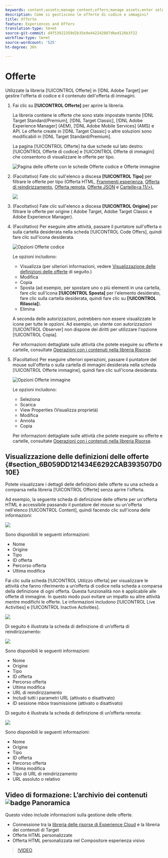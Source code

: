 ```yaml
---
keywords: content;assets;manage content;offers;manage assets;enter selection mode;selection mode
description: Come si gestiscono le offerte di codice e immagini?
title: Offerte
feature: Experiences and Offers
translation-type: tm+mt
source-git-commit: d4f53922359d2b35e9e442242087d6ed126b3f22
workflow-type: tm+mt
source-wordcount: '525'
ht-degree: 36%

---
```



# Offerte

Utilizzate la libreria [!UICONTROL Offerte] in [!DNL Adobe Target] per gestire l&#39;offerta di codice e il contenuto dell&#39;offerta di immagini.

1. Fai clic su **[!UICONTROL Offerte]** per aprire la libreria.

   La libreria contiene le offerte che sono state impostate tramite [!DNL Target Standard/Premium], [!DNL Target Classic], [!DNL Adobe Experience Manager] (AEM), [!DNL Adobe Mobile Services] (AMS) e API. Le offerte create in [!DNL Target Classic] o altre soluzioni sono modificabili in [!DNL Target Standard/Premium].

   La pagina [!UICONTROL Offerte] ha due schede sul lato destro: [!UICONTROL Offerte di codice] e [!UICONTROL Offerte di immagini] che consentono di visualizzare le offerte per tipo.

   ![Pagina delle offerte con le schede Offerte codice e Offerte immagine](/help/c-experiences/c-manage-content/assets/offers-page.png)

1. (Facoltativo) Fate clic sull&#39;elenco a discesa **[!UICONTROL Tipo]** per filtrare le offerte per tipo (Offerta HTML, [Frammenti esperienza](/help/c-experiences/c-manage-content/aem-experience-fragments.md), [Offerta di reindirizzamento](/help/c-experiences/c-manage-content/offer-redirect.md), [Offerta remota](/help/c-experiences/c-manage-content/about-remote-offers.md), [Offerte JSON](/help/c-experiences/c-manage-content/create-json-offer.md) e [Cartelle&lt;a 11/>).](/help/c-experiences/c-manage-content/create-content-folder.md)

   ![](assets/offers_filter.png)

1. (Facoltativo) Fate clic sull&#39;elenco a discesa **[!UICONTROL Origine]** per filtrare le offerte per origine ( Adobe Target,  Adobe Target Classic e Adobe Experience Manager).

1. (Facoltativo) Per eseguire altre attività, passare il puntatore sull&#39;offerta o sulla cartella desiderata nella scheda [!UICONTROL Code Offers], quindi fare clic sull&#39;icona desiderata.

   ![Opzioni Offerte codice](assets/offer-picker-large.png)

   Le opzioni includono:

   * Visualizza (per ulteriori informazioni, vedere [Visualizzazione delle definizioni delle offerte](#section_6B059DD121434E6292CAB393507D010E) di seguito.)
   * Modifica
   * Copia
   * Sposta (ad esempio, per spostare uno o più elementi in una cartella, fare clic sull&#39;icona **[!UICONTROL Sposta]** per l&#39;elemento desiderato, fare clic sulla cartella desiderata, quindi fare clic su **[!UICONTROL Rilascia]**).
   * Elimina

   A seconda delle autorizzazioni, potrebbero non essere visualizzate le icone per tutte le opzioni. Ad esempio, un utente con autorizzazioni [!UICONTROL Observer] non dispone dei diritti per utilizzare l&#39;opzione [!UICONTROL Copia].

   Per informazioni dettagliate sulle attività che potete eseguire su offerte e cartelle, consultate [Operazioni con i contenuti nella libreria Risorse](/help/c-experiences/c-manage-content/assets-working.md).

1. (Facoltativo) Per eseguire ulteriori operazioni, passare il puntatore del mouse sull&#39;offerta o sulla cartella di immagini desiderata nella scheda [!UICONTROL Offerte immagine], quindi fare clic sull&#39;icona desiderata.

   ![Opzioni Offerte immagine](/help/c-experiences/c-manage-content/assets/image-offers-icons.png)

   Le opzioni includono:

   * Seleziona
   * Scarica
   * View Properties (Visualizza proprietà)
   * Modifica
   * Annota
   * Copia

   Per informazioni dettagliate sulle attività che potete eseguire su offerte e cartelle, consultate [Operazioni con i contenuti nella libreria Risorse](/help/c-experiences/c-manage-content/assets-working.md).

## Visualizzazione delle definizioni delle offerte {#section_6B059DD121434E6292CAB393507D010E}

Potete visualizzare i dettagli delle definizioni delle offerte su una scheda a comparsa nella libreria [!UICONTROL Offerte] senza aprire l&#39;offerta.

Ad esempio, la seguente scheda di definizione delle offerte per un&#39;offerta HTML è accessibile passando il puntatore del mouse su un&#39;offerta nell&#39;elenco [!UICONTROL Content], quindi facendo clic sull&#39;icona delle informazioni:

![](assets/offer-card-html.png)

Sono disponibili le seguenti informazioni:

* Nome
* Origine
* Tipo
* ID offerta
* Percorso offerta
* Ultima modifica

Fai clic sulla scheda [!UICONTROL Utilizzo offerta] per visualizzare le attività che fanno riferimento a un’offerta di codice nella scheda a comparsa della definizione di ogni offerta. Questa funzionalità non è applicabile alle offerte di immagine. In questo modo puoi evitare un impatto su altre attività mentre modifichi le offerte. Le informazioni includono [!UICONTROL Live Activities] e [!UICONTROL Inactive Activities].

![](assets/offer-card-usage.png)

Di seguito è illustrata la scheda di definizione di un’offerta di reindirizzamento:

![](assets/offer-card-redirect.png)

Sono disponibili le seguenti informazioni:

* Nome
* Origine
* Tipo
* ID offerta
* Percorso offerta
* Ultima modifica
* URL di reindirizzamento
* Includi tutti i parametri URL (attivato o disattivato)
* ID sessione mbox trasmissione (attivato o disattivato)

Di seguito è illustrata la scheda di definizione di un’offerta remota:

![](assets/offer-card-remote.png)

Sono disponibili le seguenti informazioni:

* Nome
* Origine
* Tipo
* ID offerta
* Percorso offerta
* Ultima modifica
* Tipo di URL di reindirizzamento
* URL assoluto o relativo

## Video di formazione: L’archivio dei contenuti  ![badge Panoramica](/help/assets/overview.png)

Questo video include informazioni sulla gestione delle offerte.

* Connessione tra la [libreria delle risorse di Experience Cloud](https://experienceleague.adobe.com/docs/core-services/interface/assets/creative-cloud.html) e la libreria dei contenuti di Target
* Offerte HTML personalizzate
* Offerta HTML personalizzata nel Compositore esperienza visivo

>[!VIDEO](https://video.tv.adobe.com/v/17387)